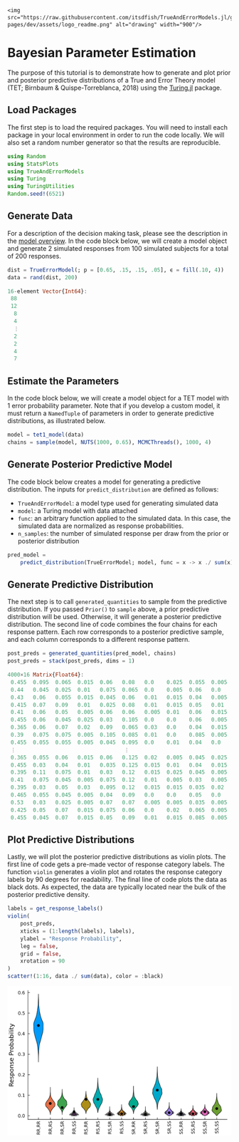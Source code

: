 ```@raw html
<img src="https://raw.githubusercontent.com/itsdfish/TrueAndErrorModels.jl/gh-pages/dev/assets/logo_readme.png" alt="drawing" width="900"/>
```
# Bayesian Parameter Estimation

The purpose of this tutorial is to demonstrate how to generate and plot prior and posterior predictive distributions of a True and Error Theory model (TET; Birnbaum & Quispe-Torreblanca, 2018) using the [Turing.jl](https://turinglang.org/) package. 

## Load Packages

The first step is to load the required packages. You will need to install each package in your local
environment in order to run the code locally. We will also set a random number generator so that the results are reproducible.

```julia
using Random
using StatsPlots
using TrueAndErrorModels
using Turing
using TuringUtilities
Random.seed!(6521)
```

## Generate Data

For a description of the decision making task, please see the description in the [model overview](https://itsdfish.github.io/TrueAndErrorModels.jl/dev/overview/). In the code block below, we will create a model object and generate 2 simulated responses from 100 simulated subjects for a total of 200 responses. 
```julia
dist = TrueErrorModel(; p = [0.65, .15, .15, .05], ϵ = fill(.10, 4))
data = rand(dist, 200)
```
```julia
16-element Vector{Int64}:
 88
 12
  8
  4
  ⋮
  2
  2
  4
  7
```

 ## Estimate the Parameters

In the code block below, we will create a model object for a TET model with 1 error probability parameter. Note that if you develop a custom model, it must return a `NamedTuple` of parameters in order to generate predictive distributions, as illustrated below. 
```julia
model = tet1_model(data)
chains = sample(model, NUTS(1000, 0.65), MCMCThreads(), 1000, 4)
```

## Generate Posterior Predictive Model

The code block below creates a model for generating a predictive distribution. The inputs for `predict_distribution` are defined as follows:

- `TrueAndErrorModel`: a model type used for generating simulated data 
- `model`: a Turing model with data attached 
- `func`: an arbitrary function applied to the simulated data. In this case, the simulated data are     normalized as response probabilities. 
- `n_samples`: the number of simulated response per draw from the prior or posterior distribution 

```julia 
pred_model =
    predict_distribution(TrueErrorModel; model, func = x -> x ./ sum(x), n_samples = 200)
```

## Generate Predictive Distribution

The next step is to call `generated_quantities` to sample from the predictive distribution. If you passed `Prior()` to `sample` above, a prior predictive distribution will be used. Otherwise, it will generate a
posterior predictive distribution. The second line of code combines the four chains for each response pattern. Each row corresponds to a posterior predictive sample, and each column corresponds to a different response pattern. 
```julia
post_preds = generated_quantities(pred_model, chains)
post_preds = stack(post_preds, dims = 1)
```
```julia
4000×16 Matrix{Float64}:
 0.455  0.095  0.065  0.015  0.06   0.08   0.0    0.025  0.055  0.005  0.07   0.015  0.005  0.01   0.02   0.025
 0.44   0.045  0.025  0.01   0.075  0.065  0.0    0.005  0.06   0.0    0.17   0.01   0.005  0.015  0.035  0.04
 0.43   0.06   0.055  0.015  0.045  0.06   0.01   0.015  0.04   0.005  0.135  0.015  0.0    0.02   0.015  0.08
 0.415  0.07   0.09   0.01   0.025  0.08   0.01   0.015  0.05   0.01   0.155  0.02   0.01   0.01   0.01   0.02
 0.41   0.06   0.05   0.005  0.06   0.06   0.005  0.01   0.06   0.015  0.15   0.02   0.01   0.02   0.025  0.04
 0.455  0.06   0.045  0.025  0.03   0.105  0.0    0.0    0.06   0.005  0.1    0.025  0.015  0.01   0.015  0.05
 0.365  0.06   0.07   0.02   0.09   0.065  0.03   0.0    0.04   0.015  0.14   0.025  0.03   0.005  0.01   0.035
 0.39   0.075  0.075  0.005  0.105  0.085  0.01   0.0    0.085  0.005  0.09   0.005  0.01   0.015  0.02   0.025
 0.455  0.055  0.055  0.005  0.045  0.095  0.0    0.01   0.04   0.0    0.165  0.005  0.005  0.025  0.015  0.025
 ⋮                                  ⋮                                  ⋮                                  ⋮
 0.365  0.055  0.06   0.015  0.06   0.125  0.02   0.005  0.045  0.025  0.13   0.01   0.005  0.01   0.01   0.06
 0.455  0.03   0.04   0.01   0.035  0.125  0.015  0.01   0.04   0.015  0.145  0.015  0.01   0.01   0.0    0.045
 0.395  0.11   0.075  0.01   0.03   0.12   0.015  0.025  0.045  0.005  0.08   0.015  0.005  0.035  0.02   0.015
 0.41   0.075  0.045  0.005  0.075  0.12   0.01   0.005  0.03   0.005  0.165  0.01   0.005  0.01   0.015  0.015
 0.395  0.03   0.05   0.03   0.095  0.12   0.015  0.015  0.035  0.02   0.105  0.01   0.015  0.01   0.025  0.03
 0.465  0.055  0.045  0.005  0.04   0.09   0.0    0.0    0.05   0.0    0.14   0.015  0.015  0.02   0.005  0.055
 0.53   0.03   0.025  0.005  0.07   0.07   0.005  0.005  0.035  0.005  0.135  0.005  0.0    0.025  0.015  0.04
 0.425  0.05   0.07   0.015  0.075  0.06   0.0    0.02   0.065  0.005  0.13   0.015  0.01   0.015  0.015  0.03
 0.455  0.045  0.07   0.015  0.05   0.09   0.01   0.015  0.085  0.005  0.09   0.015  0.02   0.005  0.02   0.01
```
 ## Plot Predictive Distributions

Lastly, we will plot the posterior predictive distributions as violin plots. The first line of code gets a pre-made vector of response category labels. The function `violin` generates a violin plot and rotates the response category labels by 90 degrees for readability. The final line of code plots the data as black dots. As expected, the data are typically located near the bulk of the posterior predictive density. 

```julia
labels = get_response_labels()
violin(
    post_preds,
    xticks = (1:length(labels), labels),
    ylabel = "Response Probability",
    leg = false,
    grid = false,
    xrotation = 90
)
scatter!(1:16, data ./ sum(data), color = :black)
```

 ![](assets/posterior_predictive_distribution.png)